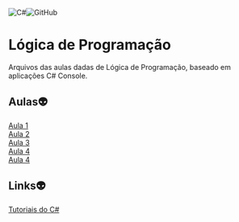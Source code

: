 ![C#](https://img.shields.io/badge/c%23-%23239120.svg?style=for-the-badge&logo=c-sharp&logoColor=white)![GitHub](https://img.shields.io/badge/github-%23121011.svg?style=for-the-badge&logo=github&logoColor=white)

# Lógica de Programação
Arquivos das aulas dadas de Lógica de Programação, baseado em aplicações C# Console.

## Aulas:alien:

<a href="https://github.com/Amaral1973/logica/tree/main/Aula1">Aula 1</a><br/>
<a href="https://github.com/Amaral1973/logica/tree/main/Aula%202">Aula 2</a><br/>
<a href="https://github.com/Amaral1973/logica/tree/main/Aula%203">Aula 3</a><br/>
<a href="https://github.com/Amaral1973/logica/tree/main/Aula%204">Aula 4</a><br/>
<a href="https://github.com/Amaral1973/logica/tree/main/Aula%205">Aula 4</a><br/>

## Links:alien:

[Tutoriais do C#](https://learn.microsoft.com/pt-br/xamarin/get-started/tutorials/)<br/>
